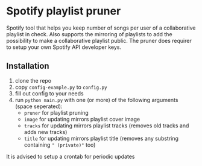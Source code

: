 # Spotify playlist pruner
Spotify tool that helps you keep number of songs per user of a collaborative playlist in check.
Also supports the mirroring of playlists to add the possibility to make a collaborative playlist public.
The pruner does requirer to setup your own Spotify API developer keys.

## Installation
1. clone the repo
2. copy `config-example.py` to `config.py`
3. fill out config to your needs
4. run `python main.py` with one (or more) of the following arguments (space seperated):
    - `pruner` for playlist pruning
    - `image` for updating mirrors playlist cover image
    - `tracks` for updating mirrors playlist tracks (removes old tracks and adds new tracks)
    - `title` for updating mirrors playlist title (removes any substring containing `" (private)"` too)

It is advised to setup a crontab for periodic updates